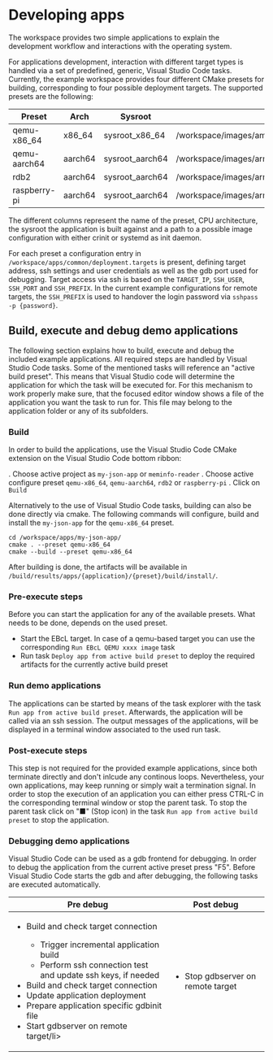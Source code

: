 # Developing apps
The workspace provides two simple applications to explain the development workflow and interactions with the operating system.

 <!--- EXPLAIN BOTH APPS HERE! -->

For applications development, interaction with different target types is handled via a set of predefined, generic, Visual Studio Code tasks.
Currently, the example workspace provides four different CMake presets for building, corresponding to four possible deployment targets.
The supported presets are the following:

|Preset|Arch|Sysroot|Image|
|------|----|-------|-----|
|qemu-x86_64|x86_64|sysroot_x86_64|/workspace/images/amd64/appdev/qemu/[crinit\|systemd]|
|qemu-aarch64|aarch64|sysroot_aarch64|/workspace/images/arm64/appdev/qemu/[crinit\|systemd]|
|rdb2|aarch64|sysroot_aarch64|/workspace/images/arm64/appdev/rdb2/[crinit\|systemd]|
|raspberry-pi|aarch64|sysroot_aarch64|/workspace/images/arm64/appdev/pi4/[crinit\|systemd]|

The different columns represent the name of the preset, CPU architecture, the sysroot the application is built against and a path to a possible image configuration with either crinit or systemd as init daemon.

For each preset a configuration entry in `/workspace/apps/common/deployment.targets` is present, defining target address, ssh settings and user credentials as well as the gdb port used for debugging.
Target access via ssh is based on the `TARGET_IP`, `SSH_USER`, `SSH_PORT` and `SSH_PREFIX`.
In the current example configurations for remote targets, the `SSH_PREFIX` is used to handover the login password via `sshpass -p {password}`.

## Build, execute and debug demo applications

The following section explains how to build, execute and debug the included example applications.
All required steps are handled by Visual Studio Code tasks.
Some of the mentioned tasks will reference an "active build preset".
This means that Visual Studio code will determine the application for which the task will be executed for.
For this mechanism to work properly make sure, that the focused editor window shows a file of the application you want the task to run for.
This file may belong to the application folder or any of its subfolders.

### Build

In order to build the applications, use the Visual Studio Code CMake extension on the Visual Studio Code bottom ribbon:

. Choose active project as `my-json-app` or `meminfo-reader`
. Choose active configure preset `qemu-x86_64`, `qemu-aarch64`, `rdb2` or `raspberry-pi`
. Click on `Build`

Alternatively to the use of Visual Studio Code tasks, building can also be done directly via cmake.
The following commands will configure, build and install the `my-json-app` for the `qemu-x86_64` preset.

```{bash}
cd /workspace/apps/my-json-app/
cmake . --preset qemu-x86_64
cmake --build --preset qemu-x86_64
```

After building is done, the artifacts will be available in `/build/results/apps/{application}/{preset}/build/install/`.

### Pre-execute steps

Before you can start the application for any of the available presets.
What needs to be done, depends on the used preset.

* Start the EBcL target. In case of a qemu-based target you can use the corresponding `Run EBcL QEMU xxxx image` task
* Run task `Deploy app from active build preset` to deploy the required artifacts for the currently active build preset

### Run demo applications

The applications can be started by means of the task explorer with the task `Run app from active build preset`.
Afterwards, the application will be called via an ssh session.
The output messages of the applications, will be displayed in a terminal window associated to the used run task.

### Post-execute steps

This step is not required for the provided example applications, since both terminate directly and don't inlcude any continous loops.
Nevertheless, your own applications, may keep running or simply wait a termination signal.
In order to stop the execution of an application you can either press CTRL-C in the corresponding terminal window or stop the parent task.
To stop the parent task click on "■" (Stop icon) in the task `Run app from active build preset` to stop the application.

### Debugging demo applications

Visual Studio Code can be used as a gdb frontend for debugging.
In order to debug the application from the current active preset press "F5".
Before Visual Studio Code starts the gdb and after debugging, the following tasks are executed automatically.

|Pre debug|Post debug|
|---------|----------|
|<ul><li>Build and check target connection</li><ul><li>Trigger incremental application build</li><li>Perform ssh connection test and update ssh keys, if needed</li></ul><li>Build and check target connection</li><li>Update application deployment</li><li>Prepare application specific gdbinit file</li><li>Start gdbserver on remote target/li></ul>|<ul><li>Stop gdbserver on remote target</li></ul>|
